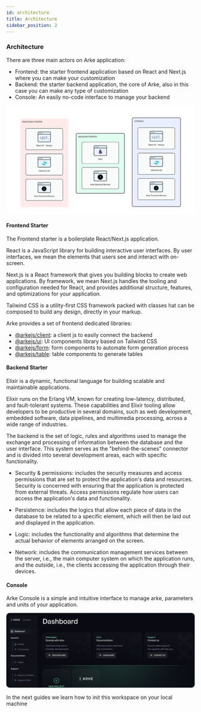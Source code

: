 ```yaml
---
id: architecture
title: Architecture
sidebar_position: 2
---
```


### Architecture

There are three main actors on Arke application:

- Frontend: the starter frontend application based on React and Next.js where you can make your customization
- Backend: the starter backend application, the core of Arke, also in this case you can make any type of customization
- Console: An easily no-code interface to manage your backend 

![Workspace Architecture](../static/img/architecture/workspace_architecture.png)

#### Frontend Starter

The Frontend starter is a boilerplate React/Next.js application.

React is a JavaScript library for building interactive user interfaces.
By user interfaces, we mean the elements that users see and interact with on-screen.

Next.js is a React framework that gives you building blocks to create web applications.
By framework, we mean Next.js handles the tooling and configuration needed for React, and provides additional structure,
features, and optimizations for your application.

Tailwind CSS is a utility-first CSS framework packed with classes hat can be composed to build any design, directly in 
your markup.

Arke provides a set of frontend dedicated libraries:
- [@arkejs/client](https://arkemishub.github.io/clientjs/): a client js to easily connect the backend
- [@arkejs/ui](https://arkemishub.github.io/ui/): UI components library based on Tailwind CSS
- [@arkejs/form](https://arkemishub.github.io/form/): form components to automate form generation process
- [@arkejs/table](https://arkemishub.github.io/table/): table components to generate tables

#### Backend Starter

Elixir is a dynamic, functional language for building scalable and maintainable applications.

Elixir runs on the Erlang VM, known for creating low-latency, distributed, and fault-tolerant systems. These capabilities 
and Elixir tooling allow developers to be productive in several domains, such as web development, embedded software, 
data pipelines, and multimedia processing, across a wide range of industries.

The backend is the set of logic, rules and algorithms used to manage the exchange and processing of information between 
the database and the user interface. This system serves as the "behind-the-scenes" connector and is divided into several
development areas, each with specific functionality.

- Security & permissions: includes the security measures and access permissions that are set to protect the
application's data and resources. Security is concerned with ensuring that the application is protected from external 
threats. Access permissions regulate how users can access the application's data and functionality.

- Persistence: includes the logics that allow each piece of data in the database to be related to a specific element,
which will then be laid out and displayed in the application.

- Logic: includes the functionality and algorithms that determine the actual behavior of elements arranged on the screen.

- Network: includes the communication management services between the server, i.e., the main computer system on which
the application runs, and the outside, i.e., the clients accessing the application through their devices.

#### Console

Arke Console is a simple and intuitive interface to manage arke, parameters and units of your application.

![Workspace Architecture](../static/img/console/console.png)

In the next guides we learn how to init this workspace on your local machine
